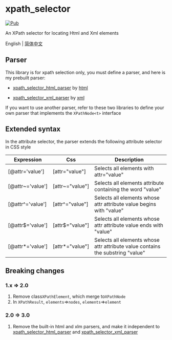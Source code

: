 # xpath_selector

[![Pub](https://img.shields.io/pub/v/xpath_selector.svg?style=flat-square)](https://pub.dartlang.org/packages/xpath_selector)

An XPath selector for locating Html and Xml elements

English | [简体中文](https://github.com/simonkimi/xpath_selector/blob/master/README-zh_CN.MD)

## Parser

This library is for xpath selection only, you must define a parser, and here is my prebuilt parser:

- [xpath_selector_html_parser](https://pub.flutter-io.cn/packages/xpath_selector_html_parser)
  by [html](https://pub.flutter-io.cn/packages/html)

- [xpath_selector_xml_parser](https://pub.flutter-io.cn/packages/xpath_selector_xml_parser)
  by [xml](https://pub.flutter-io.cn/packages/xml)

If you want to use another parser, refer to these two libraries to define your own parser that implements
the `XPathNode<t>` interface

## Extended syntax

In the attribute selector, the parser extends the following attribute selector in CSS style

| Expression       | Css             | Description                                                                    |
|------------------|-----------------|--------------------------------------------------------------------------------|
| [@attr='value']  | [attr="value"]  | Selects all elements with attr="value"                                         |
| [@attr~='value'] | [attr~="value"] | Selects all elements attribute containing the word "value"                     |
| [@attr^='value'] | [attr^="value"] | Selects all elements whose attr attribute value begins with "value"            |
| [@attr$='value'] | [attr$="value"] | Selects all elements whose attr attribute value ends with "value"              |
| [@attr*='value'] | [attr*="value"] | Selects all elements whose attr attribute value contains the substring "value" |

## Breaking changes

### 1.x => 2.0

1. Remove class`XPathElement`, which merge to`XPathNode`
2. In `XPathResult`, `elements`=>`nodes`, `elements`=>`element`

### 2.0 => 3.0

1. Remove the built-in html and xlm parsers, and make it independent
   to [xpath_selector_html_parser](https://pub.flutter-io.cn/packages/xpath_selector_html_parser)
   and [xpath_selector_xml_parser](https://pub.flutter-io.cn/packages/xpath_selector_xml_parser)


